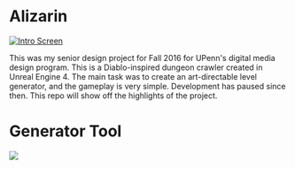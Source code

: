 # Alizarin

[![Intro Screen](https://4.bp.blogspot.com/-J2CHOgMFEJQ/WE97dR-QU3I/AAAAAAAAAFE/LKSJ9Ujpon81zqS82MqtvyrKcBTrZVThgCLcB/s1600/TitleScreen.png)](https://player.vimeo.com/video/199881242 "Menu Screen")


This was my senior design project for Fall 2016 for UPenn's digital media design program. This is a Diablo-inspired dungeon crawler created in Unreal Engine 4. The main task was to create an art-directable level generator, and the gameplay is very simple. Development has paused since then. This repo will show off the highlights of the project.

# Generator Tool

![](https://3.bp.blogspot.com/-ylQAXj7Uweg/WE-ATqwJIgI/AAAAAAAAAFc/0clgfOQ37IQzBtPnY_u4SLLeuxWkdIO_wCLcB/s1600/menucontrols.PNG)
